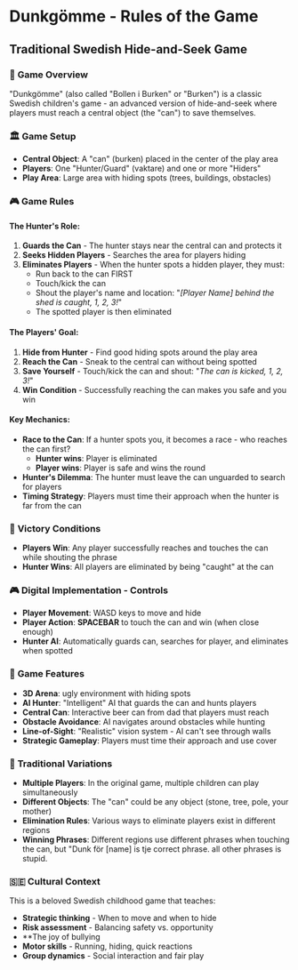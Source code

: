 # Dunkgömme - Rules of the Game
## Traditional Swedish Hide-and-Seek Game

### 🎯 **Game Overview**
"Dunkgömme" (also called "Bollen i Burken" or "Burken") is a classic Swedish children's game - an advanced version of hide-and-seek where players must reach a central object (the "can") to save themselves.

### 🏛️ **Game Setup**
- **Central Object**: A "can" (burken) placed in the center of the play area
- **Players**: One "Hunter/Guard" (vaktare) and one or more "Hiders" 
- **Play Area**: Large area with hiding spots (trees, buildings, obstacles)

### 🎮 **Game Rules**

#### **The Hunter's Role:**
1. **Guards the Can** - The hunter stays near the central can and protects it
2. **Seeks Hidden Players** - Searches the area for players hiding
3. **Eliminates Players** - When the hunter spots a hidden player, they must:
   - Run back to the can FIRST
   - Touch/kick the can 
   - Shout the player's name and location: "*[Player Name] behind the shed is caught, 1, 2, 3!*"
   - The spotted player is then eliminated

#### **The Players' Goal:**
1. **Hide from Hunter** - Find good hiding spots around the play area  
2. **Reach the Can** - Sneak to the central can without being spotted
3. **Save Yourself** - Touch/kick the can and shout: "*The can is kicked, 1, 2, 3!*"
4. **Win Condition** - Successfully reaching the can makes you safe and you win

#### **Key Mechanics:**
- **Race to the Can**: If a hunter spots you, it becomes a race - who reaches the can first?
  - **Hunter wins**: Player is eliminated 
  - **Player wins**: Player is safe and wins the round
- **Hunter's Dilemma**: The hunter must leave the can unguarded to search for players
- **Timing Strategy**: Players must time their approach when the hunter is far from the can

### 🎯 **Victory Conditions**
- **Players Win**: Any player successfully reaches and touches the can while shouting the phrase
- **Hunter Wins**: All players are eliminated by being "caught" at the can

### 🎮 **Digital Implementation - Controls**
- **Player Movement**: WASD keys to move and hide
- **Player Action**: **SPACEBAR** to touch the can and win (when close enough)
- **Hunter AI**: Automatically guards can, searches for player, and eliminates when spotted

### 🎨 **Game Features**
- **3D Arena**: ugly environment with hiding spots
- **AI Hunter**: "Intelligent" AI that guards the can and hunts players
- **Central Can**: Interactive beer can from dad that players must reach
- **Obstacle Avoidance**: AI navigates around obstacles while hunting
- **Line-of-Sight**: "Realistic" vision system - AI can't see through walls
- **Strategic Gameplay**: Players must time their approach and use cover

### 📝 **Traditional Variations**
- **Multiple Players**: In the original game, multiple children can play simultaneously
- **Different Objects**: The "can" could be any object (stone, tree, pole, your mother)
- **Elimination Rules**: Various ways to eliminate players exist in different regions
- **Winning Phrases**: Different regions use different phrases when touching the can, but "Dunk för [name] is tje correct phrase. all other phrases is stupid. 

### 🇸🇪 **Cultural Context**
This is a beloved Swedish childhood game that teaches:
- **Strategic thinking** - When to move and when to hide
- **Risk assessment** - Balancing safety vs. opportunity  
- **The joy of bullying
- **Motor skills** - Running, hiding, quick reactions
- **Group dynamics** - Social interaction and fair play
